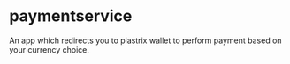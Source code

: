 # paymentservice
An app which redirects you to piastrix wallet to perform payment based on your сurrency choice.
